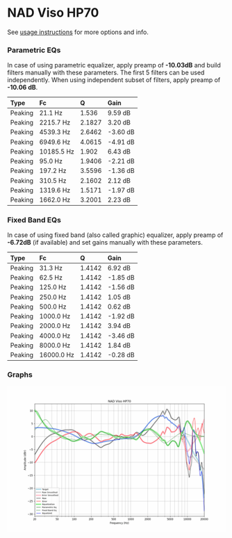 # NAD Viso HP70
See [usage instructions](https://github.com/jaakkopasanen/AutoEq#usage) for more options and info.

### Parametric EQs
In case of using parametric equalizer, apply preamp of **-10.03dB** and build filters manually
with these parameters. The first 5 filters can be used independently.
When using independent subset of filters, apply preamp of **-10.06 dB**.

| Type    | Fc         |      Q | Gain     |
|:--------|:-----------|:-------|:---------|
| Peaking | 21.1 Hz    | 1.536  | 9.59 dB  |
| Peaking | 2215.7 Hz  | 2.1827 | 3.20 dB  |
| Peaking | 4539.3 Hz  | 2.6462 | -3.60 dB |
| Peaking | 6949.6 Hz  | 4.0615 | -4.91 dB |
| Peaking | 10185.5 Hz | 1.902  | 6.43 dB  |
| Peaking | 95.0 Hz    | 1.9406 | -2.21 dB |
| Peaking | 197.2 Hz   | 3.5596 | -1.36 dB |
| Peaking | 310.5 Hz   | 2.1602 | 2.12 dB  |
| Peaking | 1319.6 Hz  | 1.5171 | -1.97 dB |
| Peaking | 1662.0 Hz  | 3.2001 | 2.23 dB  |

### Fixed Band EQs
In case of using fixed band (also called graphic) equalizer, apply preamp of **-6.72dB**
(if available) and set gains manually with these parameters.

| Type    | Fc         |      Q | Gain     |
|:--------|:-----------|:-------|:---------|
| Peaking | 31.3 Hz    | 1.4142 | 6.92 dB  |
| Peaking | 62.5 Hz    | 1.4142 | -1.85 dB |
| Peaking | 125.0 Hz   | 1.4142 | -1.56 dB |
| Peaking | 250.0 Hz   | 1.4142 | 1.05 dB  |
| Peaking | 500.0 Hz   | 1.4142 | 0.62 dB  |
| Peaking | 1000.0 Hz  | 1.4142 | -1.92 dB |
| Peaking | 2000.0 Hz  | 1.4142 | 3.94 dB  |
| Peaking | 4000.0 Hz  | 1.4142 | -3.46 dB |
| Peaking | 8000.0 Hz  | 1.4142 | 1.84 dB  |
| Peaking | 16000.0 Hz | 1.4142 | -0.28 dB |

### Graphs
![](./NAD%20Viso%20HP70.png)